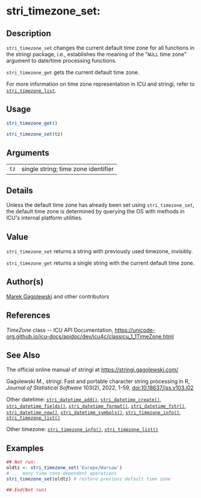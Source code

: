 # stri_timezone_set:

## Description

`stri_timezone_set` changes the current default time zone for all functions in the <span class="pkg">stringi</span> package, i.e., establishes the meaning of the "`NULL` time zone" argument to date/time processing functions.

`stri_timezone_get` gets the current default time zone.

For more information on time zone representation in <span class="pkg">ICU</span> and <span class="pkg">stringi</span>, refer to [`stri_timezone_list`](stri_timezone_list.md).

## Usage

``` r
stri_timezone_get()

stri_timezone_set(tz)
```

## Arguments

|      |                                     |
|------|-------------------------------------|
| `tz` | single string; time zone identifier |

## Details

Unless the default time zone has already been set using `stri_timezone_set`, the default time zone is determined by querying the OS with methods in <span class="pkg">ICU</span>\'s internal platform utilities.

## Value

`stri_timezone_set` returns a string with previously used timezone, invisibly.

`stri_timezone_get` returns a single string with the current default time zone.

## Author(s)

[Marek Gagolewski](https://www.gagolewski.com/) and other contributors

## References

*TimeZone* class -- ICU API Documentation, <https://unicode-org.github.io/icu-docs/apidoc/dev/icu4c/classicu_1_1TimeZone.html>

## See Also

The official online manual of <span class="pkg">stringi</span> at <https://stringi.gagolewski.com/>

Gagolewski M., <span class="pkg">stringi</span>: Fast and portable character string processing in R, *Journal of Statistical Software* 103(2), 2022, 1-59, [doi:10.18637/jss.v103.i02](https://doi.org/10.18637/jss.v103.i02)

Other datetime: [`stri_datetime_add()`](stri_datetime_add.md), [`stri_datetime_create()`](stri_datetime_create.md), [`stri_datetime_fields()`](stri_datetime_fields.md), [`stri_datetime_format()`](stri_datetime_format.md), [`stri_datetime_fstr()`](stri_datetime_fstr.md), [`stri_datetime_now()`](stri_datetime_now.md), [`stri_datetime_symbols()`](stri_datetime_symbols.md), [`stri_timezone_info()`](stri_timezone_info.md), [`stri_timezone_list()`](stri_timezone_list.md)

Other timezone: [`stri_timezone_info()`](stri_timezone_info.md), [`stri_timezone_list()`](stri_timezone_list.md)

## Examples




``` r
## Not run: 
oldtz <- stri_timezone_set('Europe/Warsaw')
# ... many time zone-dependent operations
stri_timezone_set(oldtz) # restore previous default time zone

## End(Not run)
```
